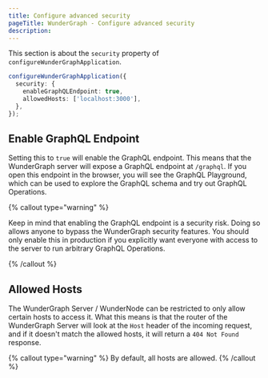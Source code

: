 ```yaml
---
title: Configure advanced security
pageTitle: WunderGraph - Configure advanced security
description:
---
```


This section is about the `security` property of `configureWunderGraphApplication`.

```typescript
configureWunderGraphApplication({
  security: {
    enableGraphQLEndpoint: true,
    allowedHosts: ['localhost:3000'],
  },
});
```

## Enable GraphQL Endpoint

Setting this to `true` will enable the GraphQL endpoint.
This means that the WunderGraph server will expose a GraphQL endpoint at `/graphql`.
If you open this endpoint in the browser, you will see the GraphQL Playground,
which can be used to explore the GraphQL schema and try out GraphQL Operations.

{% callout type="warning" %}

Keep in mind that enabling the GraphQL endpoint is a security risk.
Doing so allows anyone to bypass the WunderGraph security features.
You should only enable this in production if you explicitly want everyone with access to the server to run arbitrary GraphQL Operations.

{% /callout %}

## Allowed Hosts

The WunderGraph Server / WunderNode can be restricted to only allow certain hosts to access it.
What this means is that the router of the WunderGraph Server will look at the `Host` header of the incoming request,
and if it doesn't match the allowed hosts, it will return a `404 Not Found` response.

{% callout type="warning" %}
By default, all hosts are allowed.
{% /callout %}
